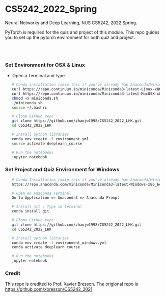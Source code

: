 # CS5242_2022_Spring
Neural Networks and Deep Learning, NUS CS5242, 2022 Spring. 

PyTorch is required for the quiz and project of this module. This repo guides you to set up the pytorch environment for both quiz and project.


<br><br>

### Set Environment for OSX & Linux

* Open a Terminal and type


```sh
   # Conda installation (skip this if you've already had Anaconda/Miniconda installed)
   curl https://repo.continuum.io/miniconda/Miniconda3-latest-Linux-x86_64.sh -o miniconda.sh -J -L -k # Linux
   curl https://repo.continuum.io/miniconda/Miniconda3-latest-MacOSX-x86_64.sh -o miniconda.sh -J -L -k # OSX
   chmod +x miniconda.sh
   ./miniconda.sh
   source ~/.bashrc

   # Clone GitHub repo
   git clone https://github.com/zhaojw1998/CS5242_2022_LHK.git
   cd CS5242_2022_LHK

   # Install python libraries
   conda env create -f environment.yml
   source activate deeplearn_course

   # Run the notebooks
   jupyter notebook
   ```




### Set Project and Quiz Environment for Windows 

```sh
   # Conda Installation (skip this if you've already hav Anaconda/Miniconda installed)
   https://repo.anaconda.com/miniconda/Miniconda3-latest-Windows-x86_64.exe

   # Open an Anaconda Terminal 
   Go to Application => Anaconda3 => Anaconda Prompt 

   # Install git : Type in terminal
   conda install git 

   # Clone GitHub repo
   git clone https://github.com/zhaojw1998/CS5242_2022_LHK.git
   cd CS5242_2022_LHK

   # Install python libraries
   conda env create -f environment_windows.yml
   conda activate deeplearn_course

   # Run the notebooks
   jupyter notebook
   ```


### Credit
This repo is credited to Prof. Xavier Bresson. The origional repo is https://github.com/xbresson/CS5242_2021.


<br><br><br><br><br><br>